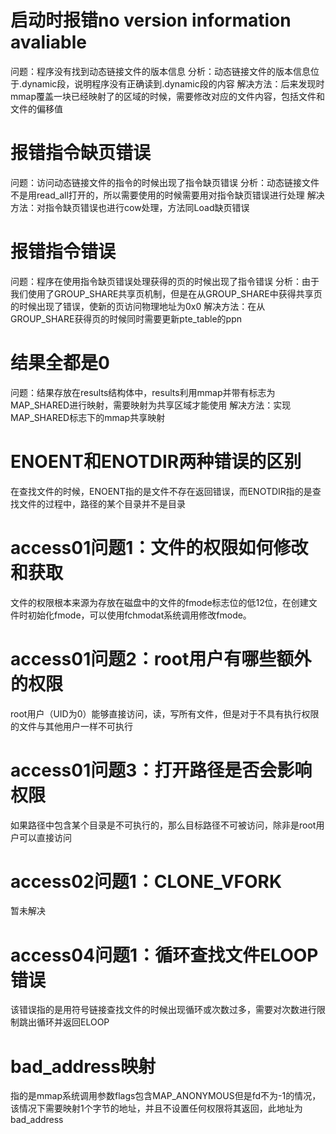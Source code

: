 # 启动时报错no version information avaliable
问题：程序没有找到动态链接文件的版本信息
分析：动态链接文件的版本信息位于.dynamic段，说明程序没有正确读到.dynamic段的内容
解决方法：后来发现时mmap覆盖一块已经映射了的区域的时候，需要修改对应的文件内容，包括文件和文件的偏移值
# 报错指令缺页错误
问题：访问动态链接文件的指令的时候出现了指令缺页错误
分析：动态链接文件不是用read_all打开的，所以需要使用的时候需要用对指令缺页错误进行处理
解决方法：对指令缺页错误也进行cow处理，方法同Load缺页错误
# 报错指令错误
问题：程序在使用指令缺页错误处理获得的页的时候出现了指令错误
分析：由于我们使用了GROUP_SHARE共享页机制，但是在从GROUP_SHARE中获得共享页的时候出现了错误，使新的页访问物理地址为0x0
解决方法：在从GROUP_SHARE获得页的时候同时需要更新pte_table的ppn
# 结果全都是0
问题：结果存放在results结构体中，results利用mmap并带有标志为MAP_SHARED进行映射，需要映射为共享区域才能使用
解决方法：实现MAP_SHARED标志下的mmap共享映射
# ENOENT和ENOTDIR两种错误的区别
在查找文件的时候，ENOENT指的是文件不存在返回错误，而ENOTDIR指的是查找文件的过程中，路径的某个目录并不是目录
# access01问题1：文件的权限如何修改和获取
文件的权限根本来源为存放在磁盘中的文件的fmode标志位的低12位，在创建文件时初始化fmode，可以使用fchmodat系统调用修改fmode。
# access01问题2：root用户有哪些额外的权限
root用户（UID为0）能够直接访问，读，写所有文件，但是对于不具有执行权限的文件与其他用户一样不可执行
# access01问题3：打开路径是否会影响权限
如果路径中包含某个目录是不可执行的，那么目标路径不可被访问，除非是root用户可以直接访问
# access02问题1：CLONE_VFORK
暂未解决
# access04问题1：循环查找文件ELOOP错误
该错误指的是用符号链接查找文件的时候出现循环或次数过多，需要对次数进行限制跳出循环并返回ELOOP
# bad_address映射
指的是mmap系统调用参数flags包含MAP_ANONYMOUS但是fd不为-1的情况，该情况下需要映射1个字节的地址，并且不设置任何权限将其返回，此地址为bad_address
